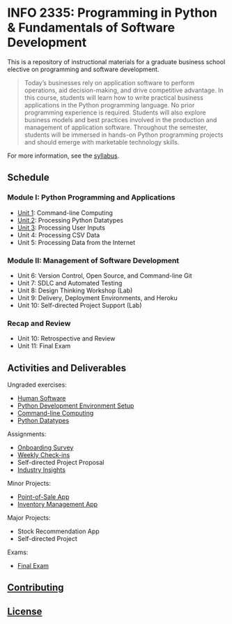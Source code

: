 # INFO 2335: Programming in Python & Fundamentals of Software Development

This is a repository of instructional materials for a graduate business school elective on programming and software development.

> Today’s businesses rely on application software to perform operations, aid decision-making, and drive competitive advantage. In this course, students will learn how to write practical business applications in the Python programming language. No prior programming experience is required. Students will also explore business models and best practices involved in the production and management of application software. Throughout the semester, students will be immersed in hands-on Python programming projects and should emerge with marketable technology skills.

For more information, see the [syllabus](/syllabus-20180523.pdf).

## Schedule

### Module I: Python Programming and Applications

  + [Unit 1](/units/unit-1/agenda.md): Command-line Computing
  + [Unit 2](/units/unit-2/agenda.md): Processing Python Datatypes
  + [Unit 3](/units/unit-3/agenda.md): Processing User Inputs
  + Unit 4: Processing CSV Data
  + Unit 5: Processing Data from the Internet

### Module II: Management of Software Development

  + Unit 6: Version Control, Open Source, and Command-line Git
  + Unit 7: SDLC and Automated Testing
  + Unit 8: Design Thinking Workshop (Lab)
  + Unit 9: Delivery, Deployment Environments, and Heroku
  + Unit 10: Self-directed Project Support (Lab)

### Recap and Review

  + Unit 10: Retrospective and Review
  + Unit 11: Final Exam

## Activities and Deliverables

Ungraded exercises:

  + [Human Software](/exercises/human-software/exercise.md)
  + [Python Development Environment Setup](/exercises/dev-environment-setup/exercise.md)
  + [Command-line Computing](/exercises/command-line-computing/exercise.md)
  + [Python Datatypes](/exercises/python-datatypes/exercise.md)

Assignments:

  + [Onboarding Survey](https://goo.gl/forms/UhXUqDUVE0pgeQlK2)
  + [Weekly Check-ins](https://goo.gl/forms/6MiFYOcwBdDulp763)
  + Self-directed Project Proposal
  + [Industry Insights](/assignments/industry-insights/assignment.md)

Minor Projects:

  + [Point-of-Sale App](/projects/point-of-sale-app/project.md)
  + [Inventory Management App](/projects/inventory-app/project.md)

Major Projects:

  + Stock Recommendation App
  + Self-directed Project

Exams:

  + [Final Exam](/exams/final/exam.md)

## [Contributing](/CONTRIBUTING.md)

## [License](/LICENSE.md)
